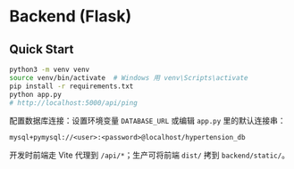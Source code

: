 # Backend (Flask)

## Quick Start
```bash
python3 -m venv venv
source venv/bin/activate  # Windows 用 venv\Scripts\activate
pip install -r requirements.txt
python app.py
# http://localhost:5000/api/ping
```
配置数据库连接：设置环境变量 `DATABASE_URL` 或编辑 `app.py` 里的默认连接串：
```
mysql+pymysql://<user>:<password>@localhost/hypertension_db
```

开发时前端走 Vite 代理到 `/api/*`；生产可将前端 `dist/` 拷到 `backend/static/`。
